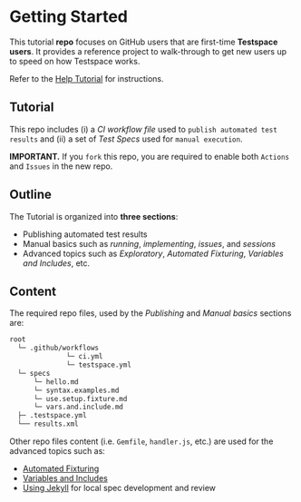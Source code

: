 # Getting Started
This tutorial **repo** focuses on GitHub users that are first-time **Testspace users**. It provides a reference project to walk-through to get new users up to speed on how Testspace works.

Refer to the [Help Tutorial](https://help.testspace.com/tutorial/setup) for instructions.

## Tutorial
This repo includes (i) a *CI workflow file* used to `publish automated test results` and (ii) a set of *Test Specs* used for `manual execution`.

**IMPORTANT.** If you `fork` this repo, you are required to enable both `Actions` and `Issues` in the new repo.

## Outline
The Tutorial is organized into **three sections**:

- Publishing automated test results
- Manual basics such as *running*, *implementing*, *issues*, and *sessions*
- Advanced topics such as *Exploratory*, *Automated Fixturing*, *Variables and Includes*, etc.


## Content
The required repo files, used by the *Publishing* and *Manual basics* sections are:

```bash
root
  └─ .github/workflows
              └─ ci.yml
              └─ testspace.yml
  └─ specs
      └─ hello.md
      └─ syntax.examples.md
      └─ use.setup.fixture.md
      └─ vars.and.include.md
  ├─ .testspace.yml
  └── results.xml
```

Other repo files content (i.e. `Gemfile`, `handler.js`, etc.) are used for the advanced topics such as:
- [Automated Fixturing](https://help.testspace.com/tutorial/fixture)
- [Variables and Includes](http://help.testspace.com/tutorial/var-inc)
- [Using Jekyll](http://help.testspace.com/manual/desktop-preview) for local spec development and review
